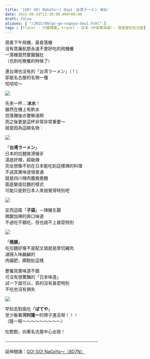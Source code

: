 ```yaml
---
title: '[GO! GO! NaGoYa～] Day1：台湾ラーメン 味仙'
date: 2015-09-29T12:30:00.000+08:00
draft: false
aliases: [ "/2015/09/go-go-nagoya-day1.html" ]
tags : [flavor - 行膳積腹, travel - 日本（中部東海道）・ 尾張愛知名古屋]
---
```


搭乘下午飛機，黃昏落機  
沒有買廉航那永遠不會好吃的飛機餐  
一落機當然要醫醫肚  
（也到吃晚餐的時候了）  
  
連台灣也沒有的「台湾ラーメン」（！）  
卻是名古屋的名物一種  
哈哈哈～   

[![](https://c1.staticflickr.com/1/699/21762485201_6c4a886b01_z.jpg)](https://c1.staticflickr.com/1/699/21762485201_6c4a886b01_z.jpg)

先來一杯... **冰水**！  
雖然在機上有飲水  
但落機後亦要解渴啊  
而之後更是這杯非常非常重要～  
就是因為這碗名物：  

[![](https://c1.staticflickr.com/1/592/21727000066_317ea8d7c8_z.jpg)](https://c1.staticflickr.com/1/592/21727000066_317ea8d7c8_z.jpg)

「**台湾ラーメン**」  
日本的拉麵爽滑彈牙  
湯底好辣，超級辣  
完全想像不到在日本能吃到這樣辣的料理  
不過其實味道很普通  
就是四川辣肉醬擔擔麵  
面底變成拉麵的樣式  
可能只是對日本人來說覺得特別吧  

[![](https://c1.staticflickr.com/1/709/21130385734_5fdb701fcd_z.jpg)](https://c1.staticflickr.com/1/709/21130385734_5fdb701fcd_z.jpg)

反而這碟「**子袋**」－辣豬生腸  
微酸加辣的爽口味道  
不過吃不錯吃，但也說不上甚麼特別  

[![](https://c2.staticflickr.com/6/5806/21565243508_ce3f700cb4_z.jpg)](https://c2.staticflickr.com/6/5806/21565243508_ce3f700cb4_z.jpg)

「**焼豚**」  
吃拉麵好像不是配叉燒就是厚切豬肉  
滷得入味鹹鹹的  
肉偏肥，頗飽肚這樣  
  
整餐其實味道不錯  
可沒有很驚豔的「日本味道」  
試一下就可以，真的沒有甚麼特別  
不吃也沒有損失  

[![](https://c1.staticflickr.com/1/666/21741472482_51cf28b963_z.jpg)](https://c1.staticflickr.com/1/666/21741472482_51cf28b963_z.jpg)

早知去對面吃「**ぼてや**」  
至少衝著**河村隆一**的牌子進去呀！！！  
（隆一呀～～～～～～～～～）  
  
吃飽飽，向著名古屋中心出發！  
  
\-----------------------------------------------  
  
延伸閱讀：[GO! GO! NaGoYa～（8D7N）](http://www.hidie.net/2015/11/go-go-nagoya8d7n.html)